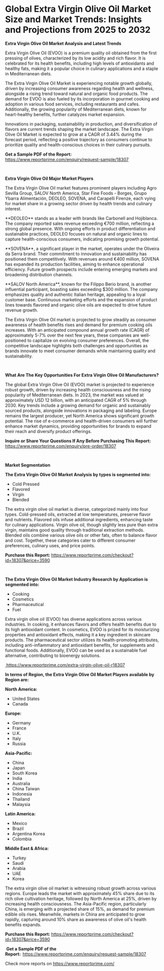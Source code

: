 <p><h1>Global Extra Virgin Olive Oil Market Size and Market Trends: Insights and Projections from 2025 to 2032</h1></p><p><strong>Extra Virgin Olive Oil Market Analysis and Latest Trends</strong></p>
<p><p>Extra Virgin Olive Oil (EVOO) is a premium quality oil obtained from the first pressing of olives, characterized by its low acidity and rich flavor. It is celebrated for its health benefits, including high levels of antioxidants and healthy fats, making it a popular choice in culinary applications and a staple in Mediterranean diets.</p><p>The Extra Virgin Olive Oil Market is experiencing notable growth globally, driven by increasing consumer awareness regarding health and wellness, alongside a rising trend toward natural and organic food products. The demand for EVOO is also fueled by its incorporation in gourmet cooking and adoption in various food services, including restaurants and cafes. Additionally, the growing popularity of Mediterranean diets, known for heart-healthy benefits, further catalyzes market expansion.</p><p>Innovations in packaging, sustainability in production, and diversification of flavors are current trends shaping the market landscape. The Extra Virgin Olive Oil Market is expected to grow at a CAGR of 3.44% during the forecast period, reflecting a positive trajectory as consumers continue to prioritize quality and health-conscious choices in their culinary pursuits.</p></p>
<p><strong>Get a Sample PDF of the Report:&nbsp;</strong> <a href="https://www.reportprime.com/enquiry/request-sample/18307?utm_campaign=2652&utm_medium=2&utm_source=Github&utm_content=ia&utm_term=19032025&utm_id=extra-virgin-olive-oil">https://www.reportprime.com/enquiry/request-sample/18307</a></p>
<p>&nbsp;</p>
<p><strong>Extra Virgin Olive Oil Major Market Players</strong></p>
<p><p>The Extra Virgin Olive Oil market features prominent players including Agro Sevilla Group, SALOV North America, Star Fine Foods - Borges, Grupo Ybarra Alimentación, DEOLEO, SOVENA, and Carapelli Firenze, each vying for market share in a growing sector driven by health trends and culinary interest.</p><p>**DEOLEO** stands as a leader with brands like Carbonell and Hojiblanca. The company reported sales revenue exceeding €700 million, reflecting a strong global presence. With ongoing efforts in product differentiation and sustainable practices, DEOLEO focuses on natural and organic lines to capture health-conscious consumers, indicating promising growth potential.</p><p>**SOVENA**, a significant player in the market, operates under the Oliveira da Serra brand. Their commitment to innovation and sustainability has positioned them competitively. With revenues around €400 million, SOVENA has expanded its production facilities, aiming to enhance operational efficiency. Future growth prospects include entering emerging markets and broadening distribution channels.</p><p>**SALOV North America**, known for the Filippo Berio brand, is another influential participant, boasting sales exceeding $300 million. The company emphasizes quality and authentic Italian heritage, appealing to a loyal customer base. Continuous marketing efforts and the expansion of product lines towards flavored and organic olive oils are expected to drive future revenue growth.</p><p>The Extra Virgin Olive Oil market is projected to grow steadily as consumer awareness of health benefits rises and demand for premium cooking oils increases. With an anticipated compound annual growth rate (CAGR) of approximately 5-7% over the next few years, these companies are well-positioned to capitalize on evolving consumer preferences. Overall, the competitive landscape highlights both challenges and opportunities as brands innovate to meet consumer demands while maintaining quality and sustainability.</p></p>
<p>&nbsp;</p>
<p><strong>What Are The Key Opportunities For Extra Virgin Olive Oil Manufacturers?</strong></p>
<p><p>The global Extra Virgin Olive Oil (EVOO) market is projected to experience robust growth, driven by increasing health consciousness and the rising popularity of Mediterranean diets. In 2023, the market was valued at approximately USD 12 billion, with an anticipated CAGR of 5% through 2030. Key trends include a growing demand for organic and sustainably sourced products, alongside innovations in packaging and labeling. Europe remains the largest producer, yet North America shows significant growth potential. The rise of e-commerce and health-driven consumers will further enhance market dynamics, providing opportunities for brands to expand their reach and diversify product offerings.</p></p>
<p><strong>Inquire or Share Your Questions If Any Before Purchasing This Report:</strong> <a href="https://www.reportprime.com/enquiry/pre-order/18307?utm_campaign=2652&utm_medium=2&utm_source=Github&utm_content=ia&utm_term=19032025&utm_id=extra-virgin-olive-oil">https://www.reportprime.com/enquiry/pre-order/18307</a></p>
<p>&nbsp;</p>
<p><strong>Market Segmentation</strong></p>
<p><strong>The Extra Virgin Olive Oil Market Analysis by types is segmented into:</strong></p>
<p><ul><li>Cold Pressed</li><li>Flavored</li><li>Virgin</li><li>Blended</li></ul></p>
<p><p>The extra virgin olive oil market is diverse, categorized mainly into four types. Cold-pressed oils, extracted at low temperatures, preserve flavor and nutrients. Flavored oils infuse additional ingredients, enhancing taste for culinary applications. Virgin olive oil, though slightly less pure than extra virgin, maintains good quality through traditional extraction methods. Blended oils combine various olive oils or other fats, often to balance flavor and cost. Together, these categories cater to different consumer preferences, culinary uses, and price points.</p></p>
<p><strong>Purchase this Report:&nbsp;</strong><a href="https://www.reportprime.com/checkout?id=18307&price=3590&utm_campaign=2652&utm_medium=2&utm_source=Github&utm_content=ia&utm_term=19032025&utm_id=extra-virgin-olive-oil">https://www.reportprime.com/checkout?id=18307&price=3590</a></p>
<p>&nbsp;</p>
<p><strong>The Extra Virgin Olive Oil Market Industry Research by Application is segmented into:</strong></p>
<p><ul><li>Cooking</li><li>Cosmetics</li><li>Pharmaceutical</li><li>Fuel</li></ul></p>
<p><p>Extra virgin olive oil (EVOO) has diverse applications across various industries. In cooking, it enhances flavors and offers health benefits due to its high antioxidant content. In cosmetics, EVOO is prized for its moisturizing properties and antioxidant effects, making it a key ingredient in skincare products. The pharmaceutical sector utilizes its health-promoting attributes, including anti-inflammatory and antioxidant benefits, for supplements and functional foods. Additionally, EVOO can be used as a sustainable fuel alternative, contributing to bioenergy solutions.</p></p>
<p><a href="https://www.reportprime.com/extra-virgin-olive-oil-r18307?utm_campaign=2652&utm_medium=2&utm_source=Github&utm_content=ia&utm_term=19032025&utm_id=extra-virgin-olive-oil">&nbsp;https://www.reportprime.com/extra-virgin-olive-oil-r18307</a></p>
<p><strong>In terms of Region, the Extra Virgin Olive Oil Market Players available by Region are:</strong></p>
<p>
    <p> <strong> North America: </strong>
        <ul>
            <li>United States</li>
            <li>Canada</li>
        </ul>
        </p> 
    <p> <strong> Europe: </strong>
        <ul>
            <li>Germany</li>
            <li>France</li>
            <li>U.K.</li>
            <li>Italy</li>
            <li>Russia</li>
        </ul>
        </p> 
    <p> <strong> Asia-Pacific: </strong>
        <ul>
            <li>China</li>
            <li>Japan</li>
            <li>South Korea</li>
            <li>India</li>
            <li>Australia</li>
            <li>China Taiwan</li>
            <li>Indonesia</li>
            <li>Thailand</li>
            <li>Malaysia</li>
        </ul>
        </p> 
    <p> <strong> Latin America: </strong>
        <ul>
            <li>Mexico</li>
            <li>Brazil</li>
            <li>Argentina Korea</li>
            <li>Colombia</li>
        </ul>
        </p> 
    <p> <strong> Middle East & Africa: </strong>
        <ul>
            <li>Turkey</li>
            <li>Saudi</li>
            <li>Arabia</li>
            <li>UAE</li>
            <li>Korea</li>
        </ul>
    </p>
    </p>
<p><p>The extra virgin olive oil market is witnessing robust growth across various regions. Europe leads the market with approximately 45% share due to its rich olive cultivation heritage, followed by North America at 25%, driven by increasing health consciousness. The Asia-Pacific region, particularly China, is emerging with a projected share of 15%, as demand for premium edible oils rises. Meanwhile, markets in China are anticipated to grow rapidly, capturing around 10% share as awareness of olive oil's health benefits expands.</p></p>
<p><strong>Purchase this Report: </strong><a href="https://www.reportprime.com/checkout?id=18307&price=3590&utm_campaign=2652&utm_medium=2&utm_source=Github&utm_content=ia&utm_term=19032025&utm_id=extra-virgin-olive-oil">https://www.reportprime.com/checkout?id=18307&price=3590</a></p>
<p>&nbsp;<strong>Get a Sample PDF of the Report:&nbsp;&nbsp;</strong><a href="https://www.reportprime.com/enquiry/request-sample/18307?utm_campaign=2652&utm_medium=2&utm_source=Github&utm_content=ia&utm_term=19032025&utm_id=extra-virgin-olive-oil">https://www.reportprime.com/enquiry/request-sample/18307</a></p>
<p><strong></strong></p>
<p>Check more reports on <a href="https://www.reportprime.com/?utm_campaign=2652&utm_medium=2&utm_source=Github&utm_content=ia&utm_term=19032025&utm_id=extra-virgin-olive-oil">https://www.reportprime.com/</a></p>